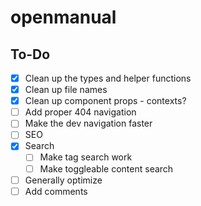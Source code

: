 # openmanual

## To-Do

- [x] Clean up the types and helper functions
- [x] Clean up file names
- [x] Clean up component props - contexts?
- [ ] Add proper 404 navigation
- [ ] Make the dev navigation faster
- [ ] SEO
- [x] Search
  - [ ] Make tag search work
  - [ ] Make toggleable content search
- [ ] Generally optimize
- [ ] Add comments
